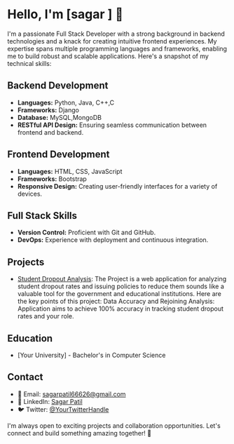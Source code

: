 # Hello, I'm [sagar ] 👋

I'm a passionate Full Stack Developer with a strong background in backend technologies and a knack for creating intuitive frontend experiences. My expertise spans multiple programming languages and frameworks, enabling me to build robust and scalable applications. Here's a snapshot of my technical skills:

## Backend Development
- **Languages:** Python, Java, C++,C
- **Frameworks:** Django
- **Database:** MySQL,MongoDB
- **RESTful API Design:** Ensuring seamless communication between frontend and backend.

## Frontend Development
- **Languages:** HTML, CSS, JavaScript
- **Frameworks:** Bootstrap
- **Responsive Design:** Creating user-friendly interfaces for a variety of devices.

## Full Stack Skills
- **Version Control:** Proficient with Git and GitHub.
- **DevOps:** Experience with deployment and continuous integration.

## Projects
- [Student Dropout Analysis](https://github.com/SVP2408/Students_Dropout): The Project is a web application for analyzing student dropout rates and issuing policies to reduce them sounds like a valuable tool for the government and educational institutions. Here are the key points of this project: Data Accuracy and Rejoining Analysis: Application aims to achieve 100% accuracy in tracking student dropout rates and your role.


## Education
- [Your University] - Bachelor's in Computer Science

## Contact
- 📧 Email: sagarpatil66626@gmail.com
- 💼 LinkedIn: [Sagar Patil](https://www.linkedin.com/in/sagar-patil-399a901aa/)
- 🐦 Twitter: [@YourTwitterHandle](https://twitter.com/yourtwitterhandle)

I'm always open to exciting projects and collaboration opportunities. Let's connect and build something amazing together! 🚀
